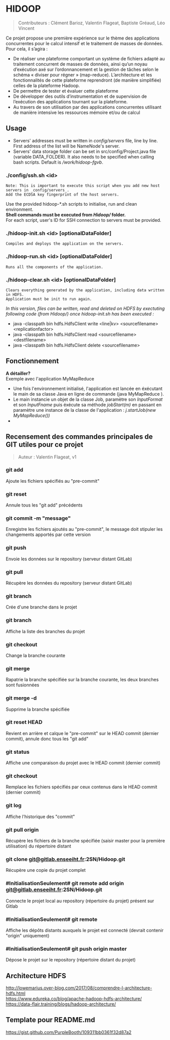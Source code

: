 # HIDOOP
> Contributeurs : Clément Barioz, Valentin Flageat, Baptiste Gréaud, Léo Vincent

Ce projet propose une première expérience sur le thème des applications concurrentes pour le calcul intensif et le traitement de masses de données. Pour cela, il s’agira :
* De réaliser une plateforme comportant un système de fichiers adapté au traitement concurrent de masses de données, ainsi qu’un noyau d’exécution axé sur l’ordonnancement et la gestion de tâches selon le schéma « diviser pour régner » (map-reduce). L’architecture et les fonctionnalités de cette plateforme reprendront (de manière simplifiée) celles de la plateforme Hadoop.
* De permettre de tester et évaluer cette plateforme
* De développer des outils d’instrumentation et de supervision de l’exécution des applications tournant sur la plateforme.
* Au travers de son utilisation par des applications concurrentes utilisant de manière intensive les ressources mémoire et/ou de calcul

## Usage
* Servers' addresses must be written in _config/servers_ file, line by line. First address of the list will be NameNode's server.  
* Servers' data storage folder can be set in src/config/Project.java file (variable DATA_FOLDER). It also needs to be specified when calling bash scripts. Default is _/work/hidoop-fgvb_.

### ./config/ssh.sh \<id\>
    Note: This is important to execute this script when you add new host servers in _config/servers_.
    Add the ECDSA key fingerprint of the host servers.


Use the provided hidoop-\*.sh scripts to initialise, run and clean environment.  
**Shell commands must be executed from _Hidoop/_ folder.**  
For each script, user's ID for SSH connection to servers must be provided.
### ./hidoop-init.sh \<id\> [optionalDataFolder]
	Compiles and deploys the application on the servers.

### ./hidoop-run.sh \<id\> [optionalDataFolder]
	Runs all the components of the application.

### ./hidoop-clear.sh \<id\> [optionalDataFolder]
	Clears everything generated by the application, including data written in HDFS.  
	Application must be init to run again. 

_In this version, files can be written, read and deleted on HDFS by exectuting following code (from Hidoop/) once hidoop-init.sh has been executed :_  
* java -classpath bin hdfs.HdfsClient write \<line|kv\> \<sourcefilename\> \<replicationfactor\>
* java -classpath bin hdfs.HdfsClient read \<sourcefilename\> \<destfilename\>
* java -classpath bin hdfs.HdfsClient delete \<sourcefilename\>


## Fonctionnement
**A détailler?**  
Exemple avec l'application MyMapReduce
* Une fois l'environnement initialisé, l'application est lancée en éxécutant le main de sa classe Java en ligne de commande (java MyMapReduce <nomfichier>).
* Le main instancie un objet de la classe Job, paramètre son _InputFormat_ et son _InputFname_ puis éxécute sa méthode _jobStart(m)_ en passant en paramètre une instance de la classe de l'application : _j.startJob(new MyMapReduce())_
*  

## Recensement des commandes principales de GIT utiles pour ce projet
> Auteur : Valentin Flageat, v1

### git add <path>
Ajoute les fichiers spécifiés au "pre-commit"

### git reset
Annule tous les "git add" précédents

### git commit -m "message"
Enregistre les fichiers ajoutés au "pre-commit", le message doit stipuler les changements apportés par cette version

### git push
Envoie les données sur le repository (serveur distant GitLab)

### git pull
Récupère les données du repository (serveur distant GitLab)

### git branch <branchname>
Crée d'une branche dans le projet

### git branch <branchname>
Affiche la liste des branches du projet

### git checkout <branchname>
Change la branche courante

### git merge <branchname>
Rapatrie la branche spécifiée sur la branche courante, les deux branches sont fusionnées

### git merge -d <branchname>
Supprime la branche spécifiée

### git reset HEAD
Revient en arrière et calque le "pre-commit" sur le HEAD commit (dernier commit), annule donc tous les "git add"

### git status
Affiche une comparaison du projet avec le HEAD commit (dernier commit)

### git checkout <path>
Remplace les fichiers spécifiés par ceux contenus dans le HEAD commit (dernier commit)

### git log
Affiche l'historique des "commit"

### git pull origin <branch>
Récupère les fichiers de la branche spécifiée (saisir master pour la première utilisation) du répertoire distant

### git clone git@gitlab.enseeiht.fr:2SN/Hidoop.git
Récupère une copie du projet complet

### #InitialisationSeulement# git remote add origin git@gitlab.enseeiht.fr:2SN/Hidoop.git
Connecte le projet local au repository (répertoire du projet) présent sur Gitlab

### #InitialisationSeulement# git remote
Affiche les dépôts distants auxquels le projet est connecté (devrait contenir "origin" uniquement)

### #InitialisationSeulement# git push origin master
Dépose le projet sur le repository (répertoire distant du projet) 


## Architecture HDFS
http://lowemarius.over-blog.com/2017/08/comprendre-l-architecture-hdfs.html  
https://www.edureka.co/blog/apache-hadoop-hdfs-architecture/  
https://data-flair.training/blogs/hadoop-architecture/  

## Template pour README.md
https://gist.github.com/PurpleBooth/109311bb0361f32d87a2
